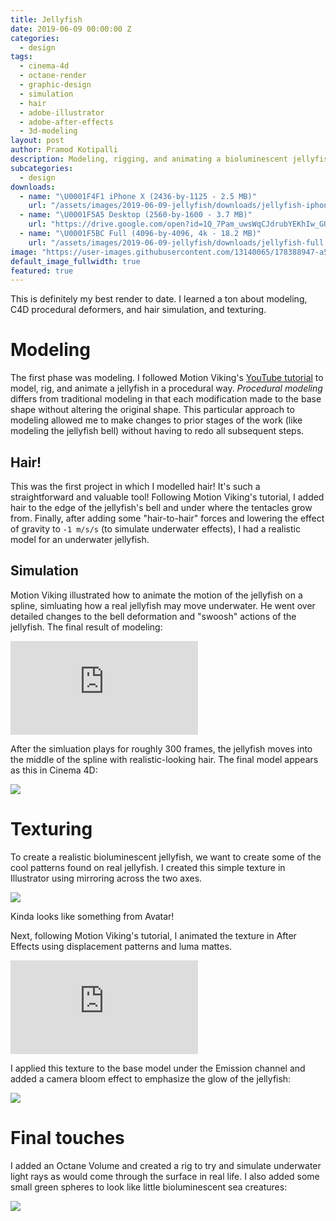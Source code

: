 ```yaml
---
title: Jellyfish
date: 2019-06-09 00:00:00 Z
categories:
  - design
tags:
  - cinema-4d
  - octane-render
  - graphic-design
  - simulation
  - hair
  - adobe-illustrator
  - adobe-after-effects
  - 3d-modeling
layout: post
author: Pramod Kotipalli
description: Modeling, rigging, and animating a bioluminescent jellyfish
subcategories:
  - design
downloads:
  - name: "\U0001F4F1 iPhone X (2436-by-1125 - 2.5 MB)"
    url: "/assets/images/2019-06-09-jellyfish/downloads/jellyfish-iphone-x.jpg"
  - name: "\U0001F5A5️ Desktop (2560-by-1600 - 3.7 MB)"
    url: "https://drive.google.com/open?id=1Q_7Pam_uwsWqCJdrubYEKhIw_GUajxqD"
  - name: "\U0001F5BC️ Full (4096-by-4096, 4k - 18.2 MB)"
    url: "/assets/images/2019-06-09-jellyfish/downloads/jellyfish-full.jpg"
image: "https://user-images.githubusercontent.com/13140065/178388947-a59bbe42-bdf5-4b21-b1e8-0ccaef3cab1b.png"
default_image_fullwidth: true
featured: true
---
```


This is definitely my best render to date. I learned a ton
about modeling, C4D procedural deformers, and hair
simulation, and texturing.

# Modeling

The first phase was modeling. I followed Motion Viking's
[YouTube
tutorial](https://www.youtube.com/watch?v=11JwBQkzySE) to
model, rig, and animate a jellyfish in a procedural way.
_Procedural modeling_ differs from traditional modeling in
that each modification made to the base shape without
altering the original shape. This particular approach to
modeling allowed me to make changes to prior stages of the
work (like modeling the jellyfish bell) without having to
redo all subsequent steps.

## Hair!

This was the first project in which I modelled hair! It's
such a straightforward and valuable tool! Following Motion
Viking's tutorial, I added hair to the edge of the
jellyfish's bell and under where the tentacles grow from.
Finally, after adding some "hair-to-hair" forces and
lowering the effect of gravity to `-1 m/s/s` (to simulate
underwater effects), I had a realistic model for an
underwater jellyfish.

## Simulation

Motion Viking illustrated how to animate the motion of the
jellyfish on a spline, simluating how a real jellyfish may
move underwater. He went over detailed changes to the bell
deformation and "swoosh" actions of the jellyfish. The final
result of modeling:

<div class="embed-container-full-width">
<iframe src="https://www.youtube.com/embed/tcQxNEFJEjs" frameborder="0" allow="accelerometer; autoplay; encrypted-media; gyroscope; picture-in-picture" allowfullscreen></iframe>
</div>

After the simluation plays for roughly 300 frames, the
jellyfish moves into the middle of the spline with
realistic-looking hair. The final model appears as this in
Cinema 4D:

![](https://user-images.githubusercontent.com/13140065/178388942-32cf2853-46db-4fa8-a9d5-82c1efe4e467.png)

# Texturing

To create a realistic bioluminescent jellyfish, we want to
create some of the cool patterns found on real jellyfish. I
created this simple texture in Illustrator using mirroring
across the two axes.

![](https://user-images.githubusercontent.com/13140065/178388944-8d09f25a-d382-4dfe-bffc-5c9a2861b852.png)

Kinda looks like something from Avatar!

Next, following Motion Viking's tutorial, I animated the
texture in After Effects using displacement patterns and
luma mattes.

<div class="embed-container-full-width">
<iframe src="https://www.youtube.com/embed/f8ApFp-0CRo" frameborder="0" allow="accelerometer; autoplay; encrypted-media; gyroscope; picture-in-picture" allowfullscreen></iframe>
</div>

I applied this texture to the base model under the Emission
channel and added a camera bloom effect to emphasize the
glow of the jellyfish:

![](https://user-images.githubusercontent.com/13140065/178388945-66a01509-78ca-4a7a-8dec-f8c5b4c57c48.png)

# Final touches

I added an Octane Volume and created a rig to try and
simulate underwater light rays as would come through the
surface in real life. I also added some small green spheres
to look like little bioluminescent sea creatures:

![](https://user-images.githubusercontent.com/13140065/178388937-7948216c-c465-494e-81bf-71c593f9e484.png)
